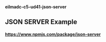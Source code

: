 #### eilmadc-c5-ud41-json-server
## JSON SERVER Example

#### https://www.npmjs.com/package/json-server

